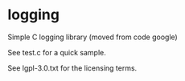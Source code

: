 # logging
Simple C logging library (moved from code google)

See test.c for a quick sample.

See lgpl-3.0.txt for the licensing terms.

